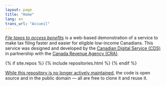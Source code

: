 ```yaml
---
layout: page
title: "Home"
lang: en
trans_url: "Accueil"
---
```


[_File taxes to access benefits_](https://claim-tax-benefits.azurewebsites.net/start) is a web-based demonstration of a service to make tax filing faster and easier for eligible low-income Canadians. This service was designed and developed by the [Canadian Digital Service (CDS)](https://digital.canada.ca/) in partnership with the [Canada Revenue Agency (CRA)](https://www.canada.ca/en/revenue-agency.html).

{% if site.repos %}
{% include repositories.html %}
{% endif %}

[While this repository is no longer actively maintained](https://github.com/cds-snc/cra-claim-tax-benefits/blob/master/docs/CONTINUING-DEVELOPMENT.md), the code is open source and in the public domain — all are free to clone it and reuse it.
